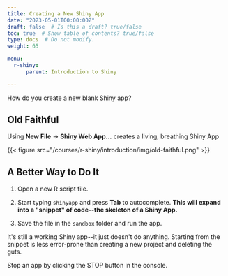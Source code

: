```yaml
---
title: Creating a New Shiny App
date: "2023-05-01T00:00:00Z"
draft: false  # Is this a draft? true/false
toc: true  # Show table of contents? true/false
type: docs  # Do not modify.
weight: 65

menu:
  r-shiny:
      parent: Introduction to Shiny

---
```


How do you create a new blank Shiny app?

## Old Faithful

Using **New File** -> **Shiny Web App...** creates a living, breathing Shiny App

{{< figure src="/courses/r-shiny/introduction/img/old-faithful.png" >}}

## A Better Way to Do It

1. Open a new R script file.

2. Start typing `shinyapp` and press **Tab** to autocomplete. **This will expand into a "snippet" of code--the skeleton of a Shiny App.**
  
3. Save the file in the `sandbox` folder and run the app.

It's still a working Shiny app--it just doesn't do anything. Starting from the snippet is less error-prone than creating a new project and deleting the guts.

Stop an app by clicking the STOP button in the console.
